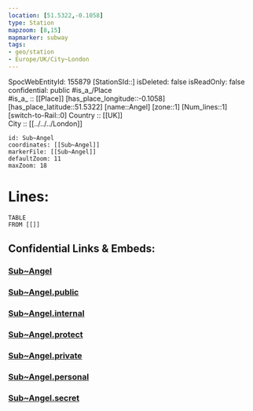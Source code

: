 ```yaml
---
location: [51.5322,-0.1058] 
type: Station 
mapzoom: [8,15] 
mapmarker: subway 
tags:
- geo/station
- Europe/UK/City~London
---
```

SpocWebEntityId: 155879
[StationSId::] 
isDeleted: false
isReadOnly: false
confidential: public
#is_a_/Place  
#is_a_ :: [[Place]] 
[has_place_longitude::-0.1058] 
[has_place_latitude::51.5322] 
[name::Angel] 
[zone::1] 
[Num_lines::1] 
[switch-to-Rail::0] 
Country :: [[UK]]  
City :: [[../../../London]]  


```leaflet
id: Sub~Angel
coordinates: [[Sub~Angel]] 
markerFile: [[Sub~Angel]] 
defaultZoom: 11 
maxZoom: 18
```


# Lines: 
```dataview
TABLE 
FROM [[]] 
```


## Confidential Links & Embeds: 

### [Sub~Angel](/_Standards/Earth/Continent/Europe/Europe~North/UK/England/Regions~England/London,Greater/cities~GreaterLondon/Underground/Station/Sub~Angel.md) 

### [Sub~Angel.public](/_public/Earth/Continent/Europe/Europe~North/UK/England/Regions~England/London,Greater/cities~GreaterLondon/Underground/Station/Sub~Angel.public.md) 

### [Sub~Angel.internal](/_internal/Earth/Continent/Europe/Europe~North/UK/England/Regions~England/London,Greater/cities~GreaterLondon/Underground/Station/Sub~Angel.internal.md) 

### [Sub~Angel.protect](/_protect/Earth/Continent/Europe/Europe~North/UK/England/Regions~England/London,Greater/cities~GreaterLondon/Underground/Station/Sub~Angel.protect.md) 

### [Sub~Angel.private](/_private/Earth/Continent/Europe/Europe~North/UK/England/Regions~England/London,Greater/cities~GreaterLondon/Underground/Station/Sub~Angel.private.md) 

### [Sub~Angel.personal](/_personal/Earth/Continent/Europe/Europe~North/UK/England/Regions~England/London,Greater/cities~GreaterLondon/Underground/Station/Sub~Angel.personal.md) 

### [Sub~Angel.secret](/_secret/Earth/Continent/Europe/Europe~North/UK/England/Regions~England/London,Greater/cities~GreaterLondon/Underground/Station/Sub~Angel.secret.md)

